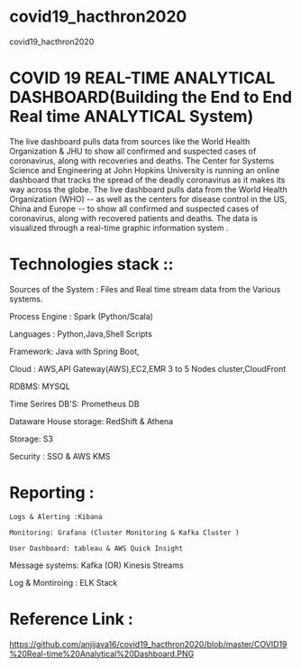 # covid19_hacthron2020
covid19_hacthron2020

# COVID 19 REAL-TIME ANALYTICAL DASHBOARD(Building the End to End Real time ANALYTICAL System)

 The live dashboard​ pulls data from sources like the World Health Organization & JHU to show all confirmed and suspected cases of coronavirus, along with recoveries and deaths.
The Center for Systems Science and Engineering at John Hopkins University is running an online dashboard that tracks the spread of the deadly coronavirus as it makes its way across the globe. The live dashboard pulls data from the World Health Organization (WHO) -- as well as the centers for disease control in the US, China and Europe -- to show all confirmed and suspected cases of coronavirus, along with recovered patients and deaths. The data is visualized through a real-time graphic information system .


# Technologies stack ::

Sources of the System : Files and Real time stream data from the Various systems.

Process Engine : Spark (Python/Scala)

Languages : Python,Java,Shell Scripts

Framework: Java with Spring Boot,


Cloud : AWS,API Gateway(AWS),EC2,EMR 3 to 5 Nodes cluster,CloudFront 

RDBMS: MYSQL

Time Serires DB'S: Prometheus DB

Dataware House storage: RedShift & Athena 

Storage: S3

Security : SSO & AWS KMS 

# Reporting : 
   
    Logs & Alerting :Kibana
  
    Monitoring: Grafana (Cluster Monitoring & Kafka Cluster )
  
    User Dashboard: tableau & AWS Quick Insight
   
Message systems: Kafka (OR) Kinesis Streams


Log & Montiroing : ELK Stack 


# Reference Link :
https://github.com/anjijava16/covid19_hacthron2020/blob/master/COVID19%20Real-time%20Analytical%20Dashboard.PNG

   


